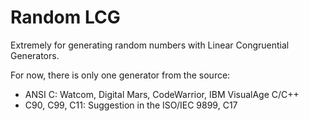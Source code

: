 # Random LCG

Extremely for generating random numbers with Linear Congruential Generators.

For now, there is only one generator from the source:

- ANSI C: Watcom, Digital Mars, CodeWarrior, IBM VisualAge C/C++
- C90, C99, C11: Suggestion in the ISO/IEC 9899, C17
